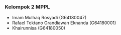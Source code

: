 ### Kelompok 2 MPPL

- Imam Mulhaq Rosyadi (G64180047)
- Rafael Tektano Grandiawan Eknanda (G64180001)
- Khairunnisa (G64180050)
